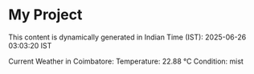 # My Project

This content is dynamically generated in Indian Time (IST): 2025-06-26 03:03:20 IST


Current Weather in Coimbatore:
Temperature: 22.88 °C
Condition: mist
